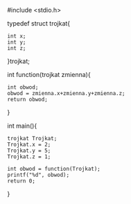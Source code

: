 #include <stdio.h>

typedef struct trojkat{

    int x;
    int y;
    int z;

}trojkat;


int function(trojkat zmienna){

    int obwod;
    obwod = zmienna.x+zmienna.y+zmienna.z;
    return obwod;

}

int main(){

    trojkat Trojkat;
    Trojkat.x = 2;
    Trojkat.y = 5;
    Trojkat.z = 1;

    int obwod = function(Trojkat);
    printf("%d", obwod);
    return 0;

}

